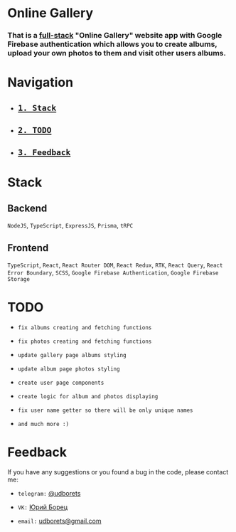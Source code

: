 # Online Gallery

### That is a [full-stack](#stack) "Online Gallery" website app with Google Firebase authentication which allows you to create albums, upload your own photos to them and visit other users albums.

# Navigation

- ## [`1. Stack`](#stack)

- ## [`2. TODO`](#todo)

- ## [`3. Feedback`](#feedback)

# Stack

## Backend

`NodeJS`, `TypeScript`, `ExpressJS`, `Prisma`, `tRPC`

## Frontend

`TypeScript`, `React`, `React Router DOM`, `React Redux`, `RTK`, `React Query`, `React Error Boundary`, `SCSS`, `Google Firebase Authentication`, `Google Firebase Storage`

# TODO

- `fix albums creating and fetching functions`

- `fix photos creating and fetching functions`

- `update gallery page albums styling`

- `update album page photos styling`

- `create user page components`

- `create logic for album and photos displaying`

- `fix user name getter so there will be only unique names`

- `and much more :)`

# Feedback

If you have any suggestions or you found a bug in the code, please contact me:

- `telegram:` [@udborets](https://t.me/udborets)

- `VK:` [Юрий Борец](https://vk.com/udborets)

- `email:` udborets@gmail.com
